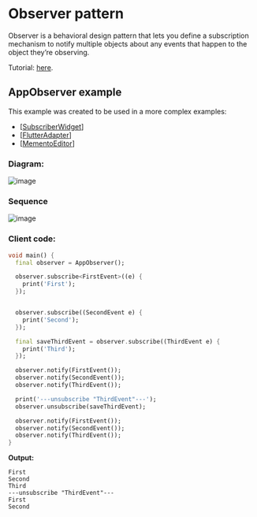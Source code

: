 # Observer pattern
Observer is a behavioral design pattern that lets you define a subscription mechanism to notify 
multiple objects about any events that happen to the object they’re observing.

Tutorial: [here](https://refactoring.guru/design-patterns/observer).

## AppObserver example 
This example was created to be used in a more complex examples:
- [[SubscriberWidget](https://github.com/RefactoringGuru/design-patterns-dart/tree/main/patterns/observer/subscriber_flutter_widget)]
- [[FlutterAdapter](https://github.com/RefactoringGuru/design-patterns-dart/tree/main/patterns/adapter/flutter_adapter)]
- [[MementoEditor](https://github.com/RefactoringGuru/design-patterns-dart/tree/main/patterns/memento/memento_editor)]

### Diagram:
![image](https://user-images.githubusercontent.com/8049534/152783537-0c39c119-2e5b-44fb-9be1-a88840c7f7a1.png)

### Sequence
![image](https://user-images.githubusercontent.com/8049534/152049996-72131655-402d-4b92-b5d0-10e3f2dd0e79.png)

### Client code:
```dart
void main() {
  final observer = AppObserver();

  observer.subscribe<FirstEvent>((e) {
    print('First');
  });


  observer.subscribe((SecondEvent e) {
    print('Second');
  });

  final saveThirdEvent = observer.subscribe((ThirdEvent e) {
    print('Third');
  });

  observer.notify(FirstEvent());
  observer.notify(SecondEvent());
  observer.notify(ThirdEvent());

  print('---unsubscribe "ThirdEvent"---');
  observer.unsubscribe(saveThirdEvent);

  observer.notify(FirstEvent());
  observer.notify(SecondEvent());
  observer.notify(ThirdEvent());
}
```

**Output:**
```
First
Second
Third
---unsubscribe "ThirdEvent"---
First
Second
```

